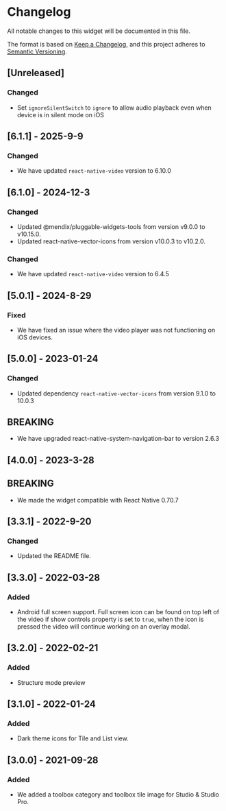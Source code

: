 # Changelog

All notable changes to this widget will be documented in this file.

The format is based on [Keep a Changelog](https://keepachangelog.com/en/1.0.0/), and this project adheres to [Semantic Versioning](https://semver.org/spec/v2.0.0.html).

## [Unreleased]

### Changed

-   Set `ignoreSilentSwitch` to `ignore` to allow audio playback even when device is in silent mode on iOS

## [6.1.1] - 2025-9-9

### Changed

-   We have updated `react-native-video` version to 6.10.0

## [6.1.0] - 2024-12-3

### Changed

-   Updated @mendix/pluggable-widgets-tools from version v9.0.0 to v10.15.0.
-   Updated react-native-vector-icons from version v10.0.3 to v10.2.0.

### Changed

-   We have updated `react-native-video` version to 6.4.5

## [5.0.1] - 2024-8-29

### Fixed

-   We have fixed an issue where the video player was not functioning on iOS devices.

## [5.0.0] - 2023-01-24

### Changed

-   Updated dependency `react-native-vector-icons` from version 9.1.0 to 10.0.3

## BREAKING

-   We have upgraded react-native-system-navigation-bar to version 2.6.3

## [4.0.0] - 2023-3-28

## BREAKING

-   We made the widget compatible with React Native 0.70.7

## [3.3.1] - 2022-9-20

### Changed

-   Updated the README file.

## [3.3.0] - 2022-03-28

### Added

-   Android full screen support. Full screen icon can be found on top left of the video if show controls property is set to `true`, when the icon is pressed the video will continue working on an overlay modal.

## [3.2.0] - 2022-02-21

### Added

-   Structure mode preview

## [3.1.0] - 2022-01-24

### Added

-   Dark theme icons for Tile and List view.

## [3.0.0] - 2021-09-28

### Added

-   We added a toolbox category and toolbox tile image for Studio & Studio Pro.
